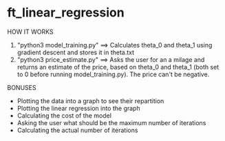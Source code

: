 # ft_linear_regression

HOW IT WORKS
1) "python3 model_training.py"
==> Calculates theta_0 and theta_1 using gradient descent and stores it in theta.txt
2) "python3 price_estimate.py"
==> Asks the user for an a milage and returns an estimate of the price, based on theta_0 and theta_1 (both set to 0 before running model_training.py). The price can't be negative.

BONUSES
- Plotting the data into a graph to see their repartition
- Plotting the linear regression into the graph
- Calculating the cost of the model
- Asking the user what should be the maximum number of iterations
- Calculating the actual number of iterations
